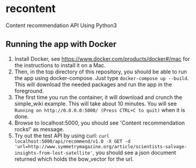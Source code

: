 # recontent
Content recommendation API
Using Python3


## Running the app with Docker
  1. Install Docker, see https://www.docker.com/products/docker#/mac for the instructions to install it on a Mac.
  2. Then, in the top directory of this repository, you should be able to run the app using docker-compose. Just type ```docker-compose up --build```. This will download the needed packages and run the app in the foreground.
  3. The first time you run the container, it will download and crunch the simple_wiki example. This will take about 10 minutes. You will see ```Running on http://0.0.0.0:5000/ (Press CTRL+C to quit)``` when it is done.
  4. Browse to localhost:5000, you should see 'Content recommendation rocks!' as message.
  5. Try out the test API by using curl: ```curl localhost:5000/api/recommend/v1.0 -X GET -d 'url=http://www.symmetrymagazine.org/article/scientists-salvage-insights-from-lost-satellite'```, you should see a json document returned which holds the bow_vector for the url.

